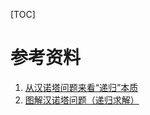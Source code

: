 [TOC]











# 参考资料

1. [从汉诺塔问题来看“递归”本质](https://www.cnblogs.com/tgycoder/p/6063722.html)
2. [图解汉诺塔问题（递归求解）](https://blog.csdn.net/qq_37873310/article/details/80461767)
